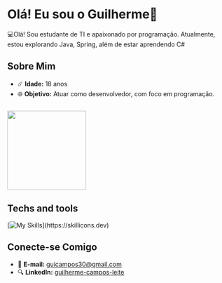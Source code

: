 # Olá! Eu sou o Guilherme👋

💻Olá! Sou estudante de TI e apaixonado por programação. Atualmente, estou explorando Java, Spring, além de estar aprendendo C#

## Sobre Mim

- ☄️ **Idade:** 18 anos
- 🌐 **Objetivo:** Atuar como desenvolvedor, com foco em programação.
 
##

<div>
  <img height="180cm" src="https://github-readme-stats.vercel.app/api/top-langs/?username=GuiiCampos&layout=compact&langs_count=16&theme=dark"/>
</div>

## Techs and tools

[![My Skills](https://skillicons.dev/icons?i=java,spring,postman,ubuntu,postgres,git,cs,dotnet,)](https://skillicons.dev)

## Conecte-se Comigo

- 📧 **E-mail:** [guicampos30@gmail.com](mailto:guicampos30@gmail.com)
- 🔍 **LinkedIn:** [guilherme-campos-leite](https://www.linkedin.com/in/guilherme-campos-leite-091365302/)
